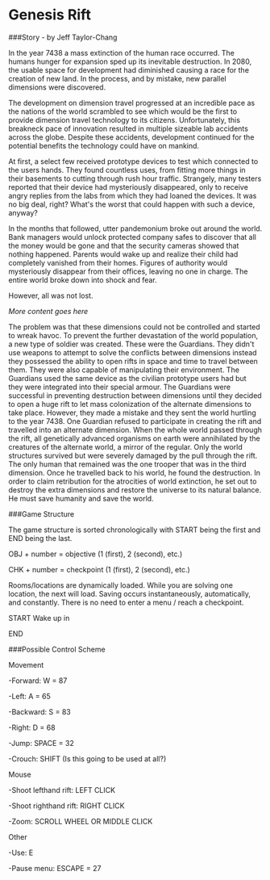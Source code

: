 Genesis Rift
============

###Story - by Jeff Taylor-Chang

In the year 7438 a mass extinction of the human race occurred. The humans hunger for expansion sped up its inevitable
 destruction. In 2080, the usable space for development had diminished causing a race for the creation of new land. In the
 process, and by mistake, new parallel dimensions were discovered.
 
The development on dimension travel progressed at an incredible pace as the nations of the world scrambled to see which would be the
 first to provide dimension travel technology to its citizens. Unfortunately, this breakneck pace of innovation resulted
 in multiple sizeable lab accidents across the globe. Despite these accidents, development continued for the potential
 benefits the technology could have on mankind.

At first, a select few received prototype devices to test which connected to the users hands. They found countless uses, from fitting more things
 in their basements to cutting through rush hour traffic. Strangely, many testers reported that their device
 had mysteriously disappeared, only to receive angry replies from the labs from which they had loaned the devices.
 It was no big deal, right? What's the worst that could happen with such a device, anyway?

In the months that followed, utter pandemonium broke out around the world. Bank managers would unlock protected
 company safes to discover that all the money would be gone and that the security cameras showed that nothing happened.
 Parents would wake up and realize their child had completely vanished from their homes. Figures of authority would
 mysteriously disappear from their offices, leaving no one in charge. The entire world broke down into shock and fear.

However, all was not lost.


*More content goes here*

The problem was that these dimensions could not be controlled and started to wreak havoc. To prevent the further devastation of the world population, a new type of soldier was created.
 These were the Guardians. They didn't use weapons to attempt to solve the conflicts between dimensions
 instead they possessed the ability to open rifts in space and time to travel between them. They were also capable of manipulating
 their environment. The Guardians used the same device as the civilian prototype users had but they were integrated into their special armour.
 The Guardians were successful in preventing destruction between dimensions until they decided to open
 a huge rift to let mass colonization of the alternate dimensions to take place. 
 However, they made a mistake and they sent the world hurtling to the year 7438. One Guardian refused to participate in
 creating the rift and travelled into an alternate dimension. When the whole world passed through the rift, all genetically
 advanced organisms on earth were annihilated by the creatures of the alternate world, a mirror of the regular. Only the
 world structures survived but were severely damaged by the pull through the rift. The only human that remained was the one
 trooper that was in the third dimension. Once he travelled back to his world, he found the destruction. In order to claim
 retribution for the atrocities of world extinction, he set out to destroy the extra dimensions and restore the universe to
 its natural balance. He must save humanity and save the world.

###Game Structure

The game structure is sorted chronologically with START being the first and END being the last.

OBJ + number = objective (1 (first), 2 (second), etc.)

CHK + number = checkpoint (1 (first), 2 (second), etc.)

Rooms/locations are dynamically loaded. While you are solving one location, the next will load.
Saving occurs instantaneously, automatically, and constantly. There is no need to enter a menu / reach a checkpoint.

START
Wake up in 





END

###Possible Control Scheme

Movement

 -Forward: W = 87
 
 -Left: A = 65
 
 -Backward: S = 83
 
 -Right: D = 68
 
 -Jump: SPACE = 32
 
 -Crouch: SHIFT (Is this going to be used at all?)
  
Mouse
 
 -Shoot lefthand rift: LEFT CLICK
 
 -Shoot righthand rift: RIGHT CLICK
 
 -Zoom: SCROLL WHEEL OR MIDDLE CLICK
 
Other

 -Use: E

 -Pause menu: ESCAPE = 27


